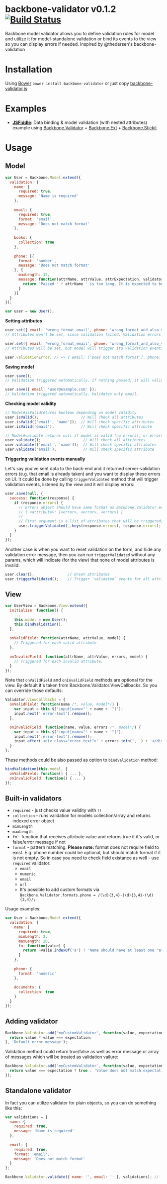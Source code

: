 backbone-validator v0.1.2 [![Build Status](https://travis-ci.org/fantactuka/backbone-validator.png?branch=master)](https://travis-ci.org/fantactuka/backbone-validator)
==================

Backbone model validator allows you to define validation rules for model and utilize it for model-standalone validation or bind its events to the view so you can display errors if needed. Inspired by @thedersen's backbone-validation

# Installation
Using [Bower](http://twitter.github.com/bower/) `bower install backbone-validator` or just copy [backbone-validator.js](https://raw.github.com/fantactuka/backbone-validator/master/backbone-validator.js)

# Examples
* **[JSFiddle](http://jsfiddle.net/fantactuka/6zh5y/)**: Data binding & model validation (with nested attributes) example using [Backbone.Validator](https://github.com/fantactuka/backbone-validator) + [Backbone.Ext](https://github.com/fantactuka/backbone-ext) + [Backbone.Stickit](https://github.com/nytimes/backbone.stickit)

# Usage
## Model

```js
var User = Backbone.Model.extend({
  validation: {
    name: {
      required: true,
      message: 'Name is required'
    },
    
    email: {
      required: true,
      format: 'email',
      message: 'Does not match format'
    },
    
    books: {
      collection: true
    },
    
    phone: [{
      format: 'number',
      message: 'Does not match format'
    }, {
      maxLength: 15,
      message: function(attrName, attrValue, attrExpectation, validatorName) {
        return 'Passed ' + attrName ' is too long. It is expected to be shorter than ' + attrExpectation + ' chars';
      }
    }]
  }
});

var user = new User();
```
**Setting attributes**
```js
user.set({ email: 'wrong_format_email', phone: 'wrong_format_and_also_very_long' }, { validate: true }); 
// Attributes won't be set, since validation failed. Validation errors are stored

user.set({ email: 'wrong_format_email', phone: 'wrong_format_and_also_very_long' }, { validate: true, suppress: true }); 
// Attributes will be set, but model will trigger its validation events, and store validation errors as for previous case

user.validationError; // => { email: ['Does not match format'], phone: ['Does not match format', 'Too long'] };
```
**Saving model**
```js
user.save(); 
// Validation triggered automatically. If nothing passed, it will validate entire model.

user.save({ email: 'user@example.com' }); 
// Validation triggered automatically. Validates only email.
```
**Checking model validity**
```js
// Model#isValidreturns boolean depending on model validity
user.isValid();                   // Will check all attributes
user.isValid(['email', 'name']);  // Will check specific attributes
user.isValid('email');            // Will check specific attribute

// Model#validate returns null if model is valid (no errors), or errors object if any validation failed
user.validate();                   // Will check all attributes
user.validate(['email', 'name']);  // Will check specific attributes
user.validate('email');            // Will check specific attribute
```
**Triggering validation events manually**

Let's say you've sent data to the back-end and it returned server-validation errors (e.g. that email is already taken) and you want to display these errors on UI.
It could be done by calling `triggerValidated` method that will trigger validation events, listened by the view and it will display errors:
```js
user.save(null, {
  success: function(response) {
    if (response.errors) {
      // Errors object should have same format as Backbone.Validator errors:
      // { <attribute>: [<error>, <error>, <error>] }
      //
      // First argument is a list of attributes that will be triggered, second one - errors object
      user.triggerValidated(_.keys(response.errors), response.errors);
    }
  }
});
```
Another case is when you want to reset validation on the form, and hide any validation error message, then you can run `triggerValidated` without any params, which will indicate (for the view) that none of model attributes is invalid:
```js
user.clear();               // Unset attributes
user.triggerValidated();    // Trigger `validated` events for all attributes passing no errors into it
```




## View
```js
var UserView = Backbone.View.extend({
  initialize: function() {
    ...
    this.model = new User();
    this.bindValidation();
  },
  
  onValidField: function(attrName, attrValue, model) {
    // Triggered for each valid attribute
  },
  
  onInvalidField: function(attrName, attrValue, errors, model) {
    // Triggered for each invalid attribute.
  }
});
```

Note that `onValidField` and `onInvalidField` methods are optional for the view. By default it's taken from Backbone.Validator.ViewCallbacks. So you can override those defaults:
```js
Validator.ViewCallbacks = {
  onValidField: function(name /*, value, model*/) {
    var input = this.$('input[name="' + name + '"]');
    input.next('.error-text').remove();
  },

  onInvalidField: function(name, value, errors /*, model*/) {
    var input = this.$('input[name="' + name + '"]');
    input.next('.error-text').remove();
    input.after('<div class="error-text">' + errors.join(', ') + '</div>');
  }
};
```

These methods could be also passed as option to `bindValidation` method:
```js
bindValidation(this.model, {
  onValidField: function() { ... },
  onInvalidField: function() { ... }
});
```
## Built-in validators

* `required` - just checks value validity with `!!`
* `collection` - runs validation for models collection/array and returns indexed error object
* `minLength`
* `maxLength`
* `fn` - function that receives attribute value and returns true if it's valid, or false/error message if not
* `format` - pattern matching. **Please note:** format does not require field to exist. E.g. phone number could be optional, but should match format if it is not empty. So in case you need to check field existance as well - use `required` validator.
  * `email`
  * `numeric`
  * `email`
  * `url`
  * It's possible to add custom formats via `Backbone.Validator.formats.phone = /(\d){3,4}-(\d){3,4}-(\d){3,4}/;`

Usage examples:
```js
var User = Backbone.Model.extend({
  validation: {
    name: {
      required: true,
      minLength: 2,
      maxLength: 20,
      fn: function(value) {
        return ~valie.indexOf('a') ? 'Name should have at least one "a" letter' : true;
      }
    },
    
    phone: {
      format: 'numeric'
    },
    
    documents: {
      collection: true
    }
  }
});

```
## Adding validator
```js
Backbone.Validator.add('myCustomValidator', function(value, expectation) {
  return value * value === expectation;
}, 'Default error message');
```
Validation method could return true/false as well as error message or array of messages which will be treated as validation vailure:
```js
Backbone.Validator.add('myCustomValidator', function(value, expectation) {
  return value === expectation ? true : 'Value does not match expectation. Should be ' + expectation;
});
```


## Standalone validator
In fact you can utilize validator for plain objects, so you can do something like this:
```js
var validations = {
  name: {
    required: true,
    message: 'Name is required'
  },
  
  email: {
    required: true,
    format: 'email',
    message: 'Does not match format'
  }
};

Backbone.Validator.validate({ name: '', email: '' }, validations); // -> { name: ['Name is required'], email: ['Does not match format'] }
```
